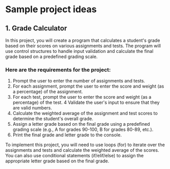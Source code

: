 # Sample project ideas

## 1. Grade Calculator

In this project, you will create a program that calculates a student's grade based on their scores on various assignments and tests. The program will use control structures to handle input validation and calculate the final grade based on a predefined grading scale.

### Here are the requirements for the project:

1. Prompt the user to enter the number of assignments and tests.
2.  For each assignment, prompt the user to enter the score and weight (as a percentage) of the assignment.
3.  For each test, prompt the user to enter the score and weight (as a percentage) of the test.
4 Validate the user's input to ensure that they are valid numbers.
5. Calculate the weighted average of the assignment and test scores to determine the student's overall grade.
6. Assign a letter grade based on the final grade using a predefined grading scale (e.g., A for grades 90-100, B for grades 80-89, etc.).
7. Print the final grade and letter grade to the console.

To implement this project, you will need to use loops (for) to iterate over the assignments and tests and calculate the weighted average of the scores. You can also use conditional statements (if/elif/else) to assign the appropriate letter grade based on the final grade.
